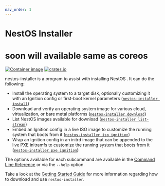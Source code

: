 ```yaml
---
nav_order: 1
---
```


# NestOS Installer
# soon will available same as coreos
[![Container image](https://quay.io/repository/coreos/coreos-installer/status)](https://quay.io/repository/coreos/coreos-installer)
[![crates.io](https://img.shields.io/crates/v/coreos-installer.svg)](https://crates.io/crates/coreos-installer)

nestos-installer is a program to assist with installing NestOS
. It can do the following:

* Install the operating system to a target disk, optionally customizing it
  with an Ignition config or first-boot kernel parameters
  ([`nestos-installer install`](cmd/install.md))
* Download and verify an operating system image for various cloud,
  virtualization, or bare metal platforms ([`nestos-installer download`](cmd/download.md))
* List NestOS images available for download
  ([`nestos-installer list-stream`](cmd/list-stream.md))
* Embed an Ignition config in a live ISO image to customize the running
  system that boots from it ([`nestos-installer iso ignition`](cmd/iso.md))
* Wrap an Ignition config in an initrd image that can be appended to the
  live PXE initramfs to customize the running system that boots from it
  ([`nestos-installer pxe ignition`](cmd/pxe.md))

The options available for each subcommand are available in the
[Command Line Reference](cmd.md) or via the `--help` option.

Take a look at the [Getting Started Guide](getting-started.md) for more
information regarding how to download and use `nestos-installer`.
